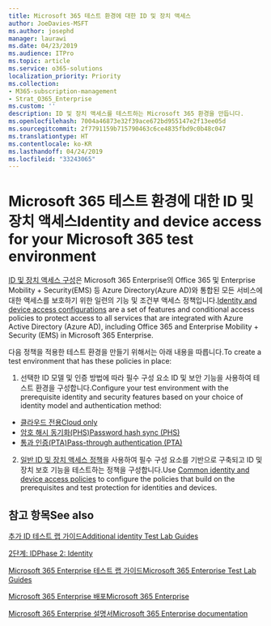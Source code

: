 ```yaml
---
title: Microsoft 365 테스트 환경에 대한 ID 및 장치 액세스
author: JoeDavies-MSFT
ms.author: josephd
manager: laurawi
ms.date: 04/23/2019
ms.audience: ITPro
ms.topic: article
ms.service: o365-solutions
localization_priority: Priority
ms.collection:
- M365-subscription-management
- Strat_O365_Enterprise
ms.custom: ''
description: ID 및 장치 액세스를 테스트하는 Microsoft 365 환경을 만듭니다.
ms.openlocfilehash: 7004a46873e32f39ace672bd955147e2f13ee05d
ms.sourcegitcommit: 2f7791159b715790463c6ce4835fbd9c0b48c047
ms.translationtype: HT
ms.contentlocale: ko-KR
ms.lasthandoff: 04/24/2019
ms.locfileid: "33243065"
---
```

# <a name="identity-and-device-access-for-your-microsoft-365-test-environment"></a><span data-ttu-id="3da5e-103">Microsoft 365 테스트 환경에 대한 ID 및 장치 액세스</span><span class="sxs-lookup"><span data-stu-id="3da5e-103">Identity and device access for your Microsoft 365 test environment</span></span>

<span data-ttu-id="3da5e-104">[ID 및 장치 액세스 구성](microsoft-365-policies-configurations.md)은 Microsoft 365 Enterprise의 Office 365 및 Enterprise Mobility + Security(EMS) 등 Azure Directory(Azure AD)와 통합된 모든 서비스에 대한 액세스를 보호하기 위한 일련의 기능 및 조건부 액세스 정책입니다.</span><span class="sxs-lookup"><span data-stu-id="3da5e-104">[Identity and device access configurations](microsoft-365-policies-configurations.md) are a set of features and conditional access policies to protect access to all services that are integrated with Azure Active Directory (Azure AD), including Office 365 and Enterprise Mobility + Security (EMS) in Microsoft 365 Enterprise.</span></span>

<span data-ttu-id="3da5e-105">다음 정책을 적용한 테스트 환경을 만들기 위해서는 아래 내용을 따릅니다.</span><span class="sxs-lookup"><span data-stu-id="3da5e-105">To create a test environment that has these policies in place:</span></span>

1. <span data-ttu-id="3da5e-106">선택한 ID 모델 및 인증 방법에 따라 필수 구성 요소 ID 및 보안 기능을 사용하여 테스트 환경을 구성합니다.</span><span class="sxs-lookup"><span data-stu-id="3da5e-106">Configure your test environment with the prerequisite identity and security features based on your choice of identity model and authentication method:</span></span>

  - [<span data-ttu-id="3da5e-107">클라우드 전용</span><span class="sxs-lookup"><span data-stu-id="3da5e-107">Cloud only</span></span>](cloud-only-prereqs-m365-test-environment.md)
  - [<span data-ttu-id="3da5e-108">암호 해시 동기화(PHS)</span><span class="sxs-lookup"><span data-stu-id="3da5e-108">Password hash sync (PHS)</span></span>](phs-prereqs-m365-test-environment.md)
  - [<span data-ttu-id="3da5e-109">통과 인증(PTA)</span><span class="sxs-lookup"><span data-stu-id="3da5e-109">Pass-through authentication (PTA)</span></span>](pta-prereqs-m365-test-environment.md)

2. <span data-ttu-id="3da5e-110">[일반 ID 및 장치 액세스 정책](identity-access-policies.md)을 사용하여 필수 구성 요소를 기반으로 구축되고 ID 및 장치 보호 기능을 테스트하는 정책을 구성합니다.</span><span class="sxs-lookup"><span data-stu-id="3da5e-110">Use [Common identity and device access policies](identity-access-policies.md) to configure the policies that build on the prerequisites and test protection for identities and devices.</span></span>

## <a name="see-also"></a><span data-ttu-id="3da5e-111">참고 항목</span><span class="sxs-lookup"><span data-stu-id="3da5e-111">See also</span></span>

[<span data-ttu-id="3da5e-112">추가 ID 테스트 랩 가이드</span><span class="sxs-lookup"><span data-stu-id="3da5e-112">Additional identity Test Lab Guides</span></span>](m365-enterprise-test-lab-guides.md#identity)

[<span data-ttu-id="3da5e-113">2단계: ID</span><span class="sxs-lookup"><span data-stu-id="3da5e-113">Phase 2: Identity</span></span>](identity-infrastructure.md)

[<span data-ttu-id="3da5e-114">Microsoft 365 Enterprise 테스트 랩 가이드</span><span class="sxs-lookup"><span data-stu-id="3da5e-114">Microsoft 365 Enterprise Test Lab Guides</span></span>](m365-enterprise-test-lab-guides.md)

[<span data-ttu-id="3da5e-115">Microsoft 365 Enterprise 배포</span><span class="sxs-lookup"><span data-stu-id="3da5e-115">Microsoft 365 Enterprise</span></span>](deploy-microsoft-365-enterprise.md)

[<span data-ttu-id="3da5e-116">Microsoft 365 Enterprise 설명서</span><span class="sxs-lookup"><span data-stu-id="3da5e-116">Microsoft 365 Enterprise documentation</span></span>](https://docs.microsoft.com/microsoft-365-enterprise/)
